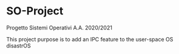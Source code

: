 # SO-Project
Progetto Sistemi Operativi A.A. 2020/2021


This project purpose is to add an IPC feature to the user-space OS disastrOS

